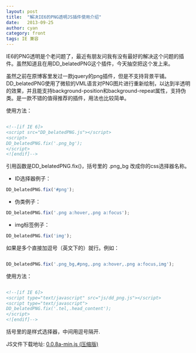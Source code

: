 ```yaml
---
layout: post
title:  "解决IE6的PNG透明JS插件使用介绍"
date:   2013-09-25
author: cyan
category: front
tags: IE 兼容
---
```


IE6的PNG透明是个老问题了，最近有朋友问我有没有最好的解决这个问题的插件。虽然知道且在用DD_belatedPNG这个插件，今天抽空把这个发上来。 

虽然之前在原博客里发过一款jquery的png插件，但是不支持背景平铺。 
DD_belatedPNG使用了微软的VML语言对PNG图片进行重新绘制，以达到半透明的效果，并且能支持background-position和background-repeat属性，支持伪类。是一款不错的值得推荐的插件，用法也比较简单。 

使用方法： 

```html

<!--[if IE 6]> 
<script src="DD_belatedPNG.js"></script> 
<script> 
DD_belatedPNG.fix('.png_bg'); 
</script> 
<![endif]--> 

```

引用函数是DD_belatedPNG.fix()，括号里的 .png_bg 改成你的css选择器名称。 

* ID选择器例子：

```javascript
DD_belatedPNG.fix('#png'); 
```

* 伪类例子： 

```javascript
DD_belatedPNG.fix('.png a:hover,.png a:focus'); 
```

* img标签例子：

```javascript
DD_belatedPNG.fix('img'); 
```

如果是多个直接加逗号（英文下的）就行。例如： 

```javascript

DD_belatedPNG.fix('.png_bg,#png,.png a:hover,.png a:focus,img'); 
```

使用方法： 

```html

<!--[if IE 6]> 
<script type="text/javascript" src="js/dd_png.js"></script> 
<script type="text/javascript"> 
DD_belatedPNG.fix('.tel,.head_content'); 
</script> 
<![endif]--> 
```

括号里的是样式选择器，中间用逗号隔开.

JS文件下载地址:
<a href="http://xiazai.jb51.net/201304/yuanma/DD_belatedPNG_jb51net.rar">0.0.8a-min.js (压缩版)</a>
